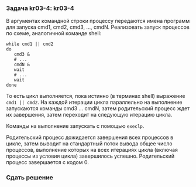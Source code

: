 ### Задача kr03-4: kr03-4

В аргументах командной строки процессу передаются имена программ для
запуска cmd1, cmd2, cmd3, \..., cmdN. Реализовать запуск процессов по
схеме, аналогичной команде shell:

    while cmd1 || cmd2
    do
       cmd3 &
       # ...
       cmdN &
       wait
       # ...
       wait
    done

То есть цикл выполняется, пока истинно (в терминах shell) выражение
`cmd1 || cmd2`. На каждой итерации цикла параллельно на выполнение
запускаются команды cmd3 \... cmdN, затем родительский процесс ждет их
завершения, затем переходит на следующую итерацию цикла.

Команды на выполнение запускать с помощью `execlp`.

Родительский процесс дожидается завершения всех процессов в цикле, затем
выводит на стандартный поток вывода общее число процессов, выполнение
которых на всех итерациях цикла (включая процессы из условия цикла)
завершилось успешно. Родительский процесс завершается с кодом 0.

### Сдать решение
